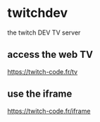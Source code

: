 # twitchdev
the twitch DEV TV server

## access the web TV

https://twitch-code.fr/tv


## use the iframe

https://twitch-code.fr/iframe